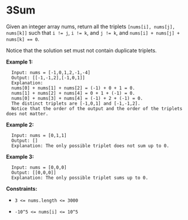 # 3Sum

Given an integer array nums, return all the triplets `[nums[i], nums[j], nums[k]]`
such that `i != j`, `i != k`, and `j != k`, and `nums[i] + nums[j] + nums[k] == 0`.

Notice that the solution set must not contain duplicate triplets.

**Example 1:**

``` 
  Input: nums = [-1,0,1,2,-1,-4]
  Output: [[-1,-1,2],[-1,0,1]]
  Explanation: 
  nums[0] + nums[1] + nums[2] = (-1) + 0 + 1 = 0.
  nums[1] + nums[2] + nums[4] = 0 + 1 + (-1) = 0.
  nums[0] + nums[3] + nums[4] = (-1) + 2 + (-1) = 0.
  The distinct triplets are [-1,0,1] and [-1,-1,2].
  Notice that the order of the output and the order of the triplets does not matter.
```

**Example 2:**

``` 
  Input: nums = [0,1,1]
  Output: []
  Explanation: The only possible triplet does not sum up to 0.
```

**Example 3:**

``` 
  Input: nums = [0,0,0]
  Output: [[0,0,0]]
  Explanation: The only possible triplet sums up to 0.
```

**Constraints:**

* `3 <= nums.length <= 3000`

* `-10^5 <= nums[i] <= 10^5`
